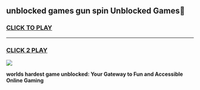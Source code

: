 
## unblocked games gun spin Unblocked Games👋
<h3>
<a href="https://premium.freeplayer.one?title=unblocked_games_gun_spin&ref=16F">CLICK TO PLAY</a></h3>
<hr>

<h3>
<a href="https://premium.freeplayer.one?title=unblocked_games_gun_spin&ref=16F">CLICK 2 PLAY</a>
  
</h3>

<a href="https://premium.freeplayer.one?title=unblocked_games_gun_spin&ref=16F/"><img src="https://clearcache.store/games.png"></a>


**worlds hardest game unblocked: Your Gateway to Fun and Accessible Online Gaming**
